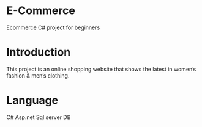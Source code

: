 # E-Commerce
Ecommerce C# project for beginners

# Introduction
This project is an online shopping website that shows the latest in women’s fashion & men’s clothing.

# Language
C#
Asp.net
Sql server DB


